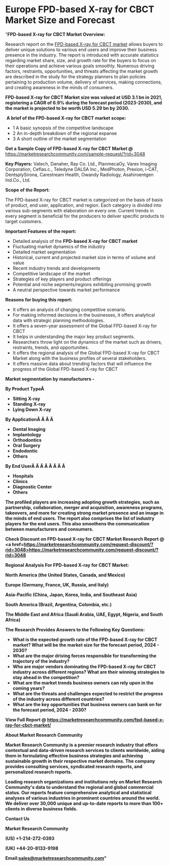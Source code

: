 # Europe FPD-based X-ray for CBCT Market Size and Forecast
"<strong>FPD-based X-ray for CBCT Market Overview:</strong>

Research report on the <a href=https://marketresearchcommunity.com/fpd-based-x-ray-for-cbct-market/>FPD-based X-ray for CBCT market</a> allows buyers to deliver unique solutions to various end users and improve their business presence in the industry. The report is introduced with accurate statistics regarding market share, size, and growth rate for the buyers to focus on their operations and achieve various goals smoothly. Numerous driving factors, restraints, opportunities, and threats affecting the market growth are described in the study for the strategy planners to plan policies pertaining to production volume, delivery of services, making connections, and creating awareness in the minds of consumers.

<strong>FPD-based X-ray for CBCT Market size was valued at USD 3.1 bn in 2021, registering a CAGR of 6.9% during the forecast period (2023-2030), and the market is projected to be worth USD 5.29 bn by 2030.</strong>

 <Strong>A brief of the FPD-based X-ray for CBCT market scope:</Strong>
<ul>
 <li>1  A basic synopsis of the competitive landscape</li>
 <li>2  An in-depth breakdown of the regional expanse</li>
 <li>3  A short outline of the market segmentation</li>
</ul>
<strong>Get a Sample Copy of FPD-based X-ray for CBCT Market @ </b></strong><a href=https://marketresearchcommunity.com/sample-request/?rid=3048><u>https://marketresearchcommunity.com/sample-request/?rid=3048</u></a>

<strong>Key Players:</strong> 
Vatech, Danaher, Ray Co. Ltd., PlanmecaOy, Varex Imaging Corporation, Ceflas.c., Teledyne DALSA Inc., MedPhoton, Prexion, i-CAT, DentsplySirona, Carestream Health, Owandy Radiology, Asahiroentgen Ind.Co., Ltd.

<strong>Scope of the Report:</strong>

The FPD-based X-ray for CBCT market is categorized on the basis of basis of product, end user, application, and region. Each category is divided into various sub-segments with elaboration on every one. Current trends in every segment is beneficial for the producers to deliver specific products to target customers.

<strong><b>Important Features of the report:</b></strong>
<ul>
  <li>Detailed analysis of the <strong><b>FPD-based X-ray for CBCT </b></strong><strong><b>market</b></strong></li>
  <li>Fluctuating market dynamics of the industry</li>
  <li>Detailed market segmentation</li>
  <li>Historical, current and projected market size in terms of volume and value</li>
  <li>Recent industry trends and developments</li>
  <li>Competitive landscape of the market</li>
  <li>Strategies of key players and product offerings</li>
  <li>Potential and niche segments/regions exhibiting promising growth</li>
  <li>A neutral perspective towards market performance</li>
</ul>
<strong><b>Reasons for buying this report:</b></strong>
<ul>
  <li>It offers an analysis of changing competitive scenario.</li>
  <li>For making informed decisions in the businesses, it offers analytical data with strategic planning methodologies.</li>
  <li>It offers a seven-year assessment of the Global FPD-based X-ray for CBCT</li>
  <li>It helps in understanding the major key product segments.</li>
  <li>Researchers throw light on the dynamics of the market such as drivers, restraints, trends, and opportunities.</li>
  <li>It offers the regional analysis of the Global FPD-based X-ray for CBCT Market along with the business profiles of several stakeholders.</li>
  <li>It offers massive data about trending factors that will influence the progress of the Global FPD-based X-ray for CBCT</li>
</ul>

<strong>Market segmentation by manufacturers -</strong>


<strong><strong>By Product TypeÂ  </strong></h4>
<ul>
 	<li>Sitting X-ray</li>
 	<li>Standing X-ray</li>
 	<li>Lying Down X-ray</li>
</ul>
<strong><strong>By ApplicationÂ Â Â Â  </strong></h4>
<ul>
 	<li>Dental Imaging</li>
 	<li>Implantology</li>
 	<li>Orthodontics</li>
 	<li>Oral Surgery</li>
 	<li>Endodontic</li>
 	<li>Others</li>
</ul>
<strong><strong>By End UserÂ Â Â Â Â Â Â Â  </strong></h4>
<ul>
 	<li>Hospitals</li>
 	<li>Clinics</li>
 	<li>Diagnostic Center</li>
 	<li>Others</li>
</ul>

The profiled players are increasing adopting growth strategies, such as partnership, collaboration, merger and acquisition, awareness programs, takeovers, and more for creating strong market presence and an image in the minds of end users. The report also comprises the list of industry players for the end users. This also smoothens the communication between manufacturers and consumers.

<strong><b>Check Discount on FPD-based X-ray for CBCT Market Research Report @ </b></strong><a href=https://marketresearchcommunity.com/request-discount/?rid=3048><u>https://marketresearchcommunity.com/request-discount/?rid=3048</u></a>

<strong>Regional Analysis For FPD-based X-ray for CBCT Market:</strong>

<strong>North America</strong> (the United States, Canada, and Mexico)

<strong>Europe</strong> (Germany, France, UK, Russia, and Italy)

<strong>Asia-Pacific</strong> (China, Japan, Korea, India, and Southeast Asia)

<strong>South America</strong> (Brazil, Argentina, Colombia, etc.)

<strong>The Middle East and Africa</strong> (Saudi Arabia, UAE, Egypt, Nigeria, and South Africa)

<strong>The Research Provides Answers to the Following Key Questions:</strong>
<ul>
 	<li>What is the expected growth rate of the FPD-based X-ray for CBCT market? What will be the market size for the forecast period, 2024 - 2030?</li>
 	<li>What are the major driving forces responsible for transforming the trajectory of the industry?</li>
 	<li>Who are major vendors dominating the FPD-based X-ray for CBCT industry across different regions? What are their winning strategies to stay ahead in the competition?</li>
 	<li>What are the market trends business owners can rely upon in the coming years?</li>
 	<li>What are the threats and challenges expected to restrict the progress of the industry across different countries?</li>
 	<li>What are the key opportunities that business owners can bank on for the forecast period, 2024 - 2030?</li>
</ul>

<strong>View Full Report @</strong> <a href=https://marketresearchcommunity.com/fpd-based-x-ray-for-cbct-market/>https://marketresearchcommunity.com/fpd-based-x-ray-for-cbct-market/</a>

<strong>About Market Research Community</strong>

Market Research Community is a premier research industry that offers contextual and data-driven research services to clients worldwide, aiding them in formulating effective business strategies and achieving sustainable growth in their respective market domains. The company provides consulting services, syndicated research reports, and personalized research reports.

Leading research organizations and institutions rely on Market Research Community's data to understand the regional and global commercial status. Our reports feature comprehensive analytical and statistical analyses of various industries in prominent countries around the world. We deliver over 30,000 unique and up-to-date reports to more than 100+ clients in diverse business fields.

<strong>Contact Us</strong>

<strong>Market Research Community</strong>

(US) +1-214-272-0393

(UK) +44-20-8133-9198

<strong>Email:</strong>sales@marketresearchcommunity.com"
